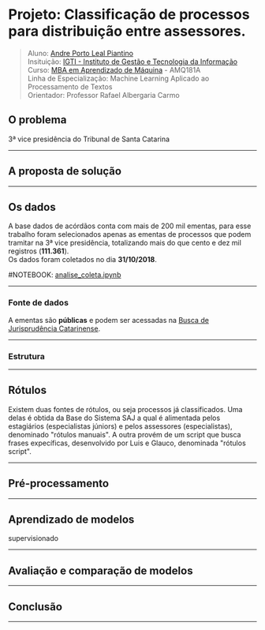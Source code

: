 # Projeto: Classificação de processos para distribuição entre assessores.

> Aluno: [Andre Porto Leal Piantino](http://andrepiantino.com.br)<br>
> Insituição: [IGTI - Instituto de Gestão e Tecnologia da Informação](https://www.igti.com.br)<br>
> Curso: [MBA em Aprendizado de Máquina](https://www.igti.com.br/cursos/mba-em-aprendizado-de-maquina/) - AMQ181A<br>
> Linha de Especialização: Machine Learning Aplicado ao Processamento de Textos<br>
> Orientador: Professor Rafael Albergaria Carmo

## O problema


3ª vice presidência do Tribunal de Santa Catarina

---

## A proposta de solução

---

## Os dados

A base dados de acórdãos conta com mais de 200 mil ementas, para esse trabalho foram selecionados apenas as ementas de processos que podem tramitar na 3ª vice presidência, totalizando mais do que cento e dez mil registros (**111.361**).<br>
Os dados foram coletados no dia **31/10/2018**.

#NOTEBOOK: [analise_coleta.ipynb](notebooks/analise_coleta.ipynb)

---

### Fonte de dados

A ementas são **públicas** e podem ser acessadas na [Busca de Jurisprudência Catarinense](http://busca.tjsc.jus.br/jurisprudencia/).

---

### Estrutura


---

## Rótulos


Existem duas fontes de rótulos, ou seja processos já classificados. Uma delas é obtida da Base do Sistema SAJ a qual é alimentada pelos estagiários (especialistas júniors) e pelos assessores (especialistas), denominado "rótulos manuais". A outra provém de um script que busca frases expecíficas, desenvolvido por Luis e Glauco, denominada "rótulos script".

---

## Pré-processamento

---

## Aprendizado de modelos


supervisionado

---
## Avaliação e comparação de modelos


---
## Conclusão
---